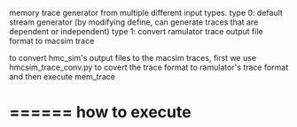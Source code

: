 memory trace generator from multiple different input types. 
type 0: default stream generator (by modifying define, can generate traces that are dependent or independent)
type 1:  convert ramulator trace output file format to macsim trace 

to convert hmc_sim's output files to the macsim traces, 
   first we use hmcsim_trace_conv.py to covert the trace format to ramulator's trace format and then execute mem_trace 

====== 
 how to execute 
=======  



